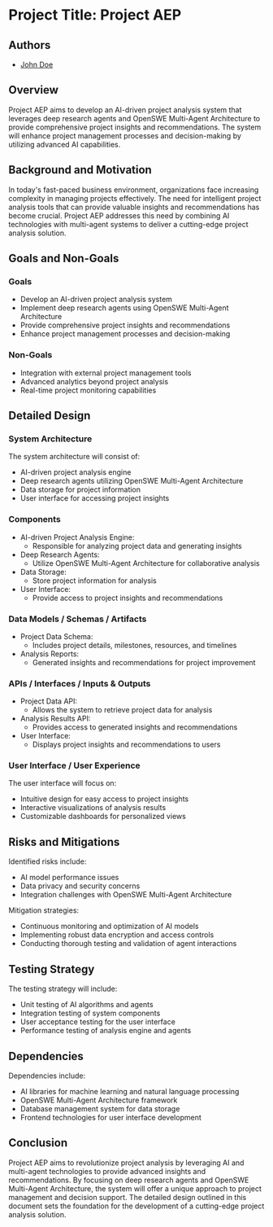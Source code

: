 # Project Title: Project AEP
## Authors
- [John Doe](mailto:john.doe@example.com)

## Overview
Project AEP aims to develop an AI-driven project analysis system that leverages deep research agents and OpenSWE Multi-Agent Architecture to provide comprehensive project insights and recommendations. The system will enhance project management processes and decision-making by utilizing advanced AI capabilities.

## Background and Motivation
In today's fast-paced business environment, organizations face increasing complexity in managing projects effectively. The need for intelligent project analysis tools that can provide valuable insights and recommendations has become crucial. Project AEP addresses this need by combining AI technologies with multi-agent systems to deliver a cutting-edge project analysis solution.

## Goals and Non-Goals

### Goals
- Develop an AI-driven project analysis system
- Implement deep research agents using OpenSWE Multi-Agent Architecture
- Provide comprehensive project insights and recommendations
- Enhance project management processes and decision-making

### Non-Goals
- Integration with external project management tools
- Advanced analytics beyond project analysis
- Real-time project monitoring capabilities

## Detailed Design

### System Architecture
The system architecture will consist of:
- AI-driven project analysis engine
- Deep research agents utilizing OpenSWE Multi-Agent Architecture
- Data storage for project information
- User interface for accessing project insights

### Components
- AI-driven Project Analysis Engine:
  - Responsible for analyzing project data and generating insights
- Deep Research Agents:
  - Utilize OpenSWE Multi-Agent Architecture for collaborative analysis
- Data Storage:
  - Store project information for analysis
- User Interface:
  - Provide access to project insights and recommendations

### Data Models / Schemas / Artifacts
- Project Data Schema:
  - Includes project details, milestones, resources, and timelines
- Analysis Reports:
  - Generated insights and recommendations for project improvement

### APIs / Interfaces / Inputs & Outputs
- Project Data API:
  - Allows the system to retrieve project data for analysis
- Analysis Results API:
  - Provides access to generated insights and recommendations
- User Interface:
  - Displays project insights and recommendations to users

### User Interface / User Experience
The user interface will focus on:
- Intuitive design for easy access to project insights
- Interactive visualizations of analysis results
- Customizable dashboards for personalized views

## Risks and Mitigations

Identified risks include:
- AI model performance issues
- Data privacy and security concerns
- Integration challenges with OpenSWE Multi-Agent Architecture

Mitigation strategies:
- Continuous monitoring and optimization of AI models
- Implementing robust data encryption and access controls
- Conducting thorough testing and validation of agent interactions

## Testing Strategy

The testing strategy will include:
- Unit testing of AI algorithms and agents
- Integration testing of system components
- User acceptance testing for the user interface
- Performance testing of analysis engine and agents

## Dependencies

Dependencies include:
- AI libraries for machine learning and natural language processing
- OpenSWE Multi-Agent Architecture framework
- Database management system for data storage
- Frontend technologies for user interface development

## Conclusion

Project AEP aims to revolutionize project analysis by leveraging AI and multi-agent technologies to provide advanced insights and recommendations. By focusing on deep research agents and OpenSWE Multi-Agent Architecture, the system will offer a unique approach to project management and decision support. The detailed design outlined in this document sets the foundation for the development of a cutting-edge project analysis solution.